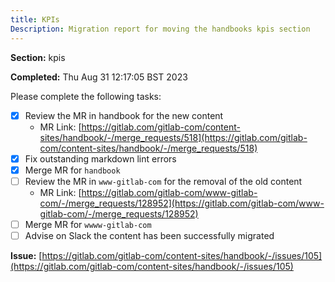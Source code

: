 ```yaml
---
title: KPIs
Description: Migration report for moving the handbooks kpis section
---
```


**Section:** kpis

**Completed:** Thu Aug 31 12:17:05 BST 2023

Please complete the following tasks:

- [x] Review the MR in handbook for the new content
  - MR Link: [https://gitlab.com/gitlab-com/content-sites/handbook/-/merge_requests/518](https://gitlab.com/gitlab-com/content-sites/handbook/-/merge_requests/518)
- [x] Fix outstanding markdown lint errors
- [x] Merge MR for `handbook`
- [ ] Review the MR in `www-gitlab-com` for the removal of the old content
  - MR Link: [https://gitlab.com/gitlab-com/www-gitlab-com/-/merge_requests/128952](https://gitlab.com/gitlab-com/www-gitlab-com/-/merge_requests/128952)
- [ ] Merge MR for `wwww-gitlab-com`
- [ ] Advise on Slack the content has been successfully migrated

**Issue:** [https://gitlab.com/gitlab-com/content-sites/handbook/-/issues/105](https://gitlab.com/gitlab-com/content-sites/handbook/-/issues/105)
